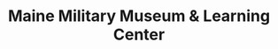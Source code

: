 ---
layout: repo
title: "Maine Military Museum & Learning Center"
id: 3063
permalink: repos/3063/
---